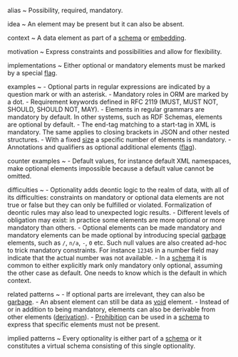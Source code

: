 alias
  ~ Possibility, required, mandatory.

idea
  ~ An element may be present but it can also be absent.

context
  ~ A data element as part of a [schema]() or [embedding]().

motivation
  ~ Express constraints and possibilities and allow for flexibility.

implementations
  ~ Either optional or mandatory elements must be marked by a special
    [flag]().

examples
  ~ -   Optional parts in regular expressions are indicated by a
        question mark or with an asterisk.
    -   Mandatory roles in ORM are marked by a dot.
    -   Requirement keywords defined in RFC 2119 (MUST, MUST NOT,
        SHOULD, SHOULD NOT, MAY).
    -   Elements in regular grammars are mandatory by default. In other
        systems, such as RDF Schemas, elements are optional by default.
    -   The end-tag matching to a start-tag in XML is mandatory. The
        same applies to closing brackets in JSON and other nested
        structures.
    -   With a fixed [size]() a specific number of elements is
        mandatory.
    -   Annotations and qualifiers as optional additional elements
        ([flag]()).

counter examples
  ~ -   Default values, for instance default XML namespaces, make
        optional elements impossible because a default value cannot be
        omitted.

difficulties
  ~ -   Optionality adds deontic logic to the realm of data, with all of
        its difficulties: constraints on mandatory or optional data
        elements are not true or false but they can only be fulfilled or
        violated. Formalization of deontic rules may also lead to
        unexpected logic results.
    -   Different levels of obligation may exist: in practice some
        elements are more optional or more mandatory than others.
    -   Optional elements can be made mandatory and mandatory elements
        can be made optional by introducing special [garbage]()
        elements, such as `/`, `n/a`, `-`, `0` etc. Such null values are
        also created ad-hoc to trick mandatory constraints. For instance
        `12345` in a number field may indicate that the actual number
        was not available.
    -   In a [schema]() it is common to either explicitly mark only
        mandatory only optional, assuming the other case as default. One
        needs to know which is the default in which context.

related patterns
  ~ -   If optional parts are irrelevant, they can also be [garbage]().
    -   An absent element can still be data as [void]() element.
    -   Instead of or in addition to being mandatory, elements can also
        be derivable from other elements ([derivation]()).
    -   [Prohibition]() can be used in a [schema]() to express that
        specific elements must not be present.

implied patterns
  ~ Every optionality is either part of a [schema]() or it constitutes a
    virtual schema consisting of this single optionality.


